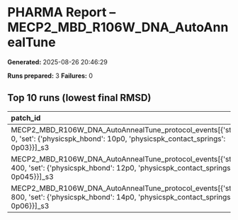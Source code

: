# PHARMA Report – MECP2_MBD_R106W_DNA_AutoAnnealTune

**Generated:** 2025-08-26 20:46:29

**Runs prepared:** 3
**Failures:** 0

## Top 10 runs (lowest final RMSD)

| patch_id                                                                                                                                   |    RMSD |      Rg |   total_loss |
|:-------------------------------------------------------------------------------------------------------------------------------------------|--------:|--------:|-------------:|
| MECP2_MBD_R106W_DNA_AutoAnnealTune_protocol_events[{'step': 0, 'set': {'physicspk_hbond': 10p0, 'physicspk_contact_springs': 0p03}}]_s3    | 3.50721 | 11.4016 |       107.05 |
| MECP2_MBD_R106W_DNA_AutoAnnealTune_protocol_events[{'step': 400, 'set': {'physicspk_hbond': 12p0, 'physicspk_contact_springs': 0p045}}]_s3 | 3.50721 | 11.4016 |       107.05 |
| MECP2_MBD_R106W_DNA_AutoAnnealTune_protocol_events[{'step': 800, 'set': {'physicspk_hbond': 14p0, 'physicspk_contact_springs': 0p06}}]_s3  | 3.50721 | 11.4016 |       107.05 |

